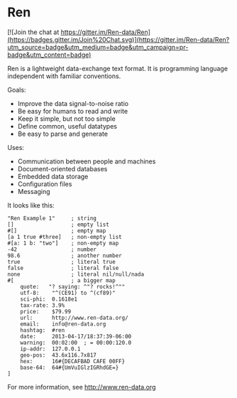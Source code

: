 # Ren

[![Join the chat at https://gitter.im/Ren-data/Ren](https://badges.gitter.im/Join%20Chat.svg)](https://gitter.im/Ren-data/Ren?utm_source=badge&utm_medium=badge&utm_campaign=pr-badge&utm_content=badge)

Ren is a lightweight data-exchange text format. It is programming language independent with familiar conventions. 

Goals:

- Improve the data signal-to-noise ratio
- Be easy for humans to read and write
- Keep it simple, but not too simple
- Define common, useful datatypes
- Be easy to parse and generate

Uses:

- Communication between people and machines
- Document-oriented databases
- Embedded data storage
- Configuration files
- Messaging

It looks like this:

    "Ren Example 1"		; string
    []					; empty list
    #[]					; empty map
    [a 1 true #three]	; non-empty list
    #[a: 1 b: "two"]	; non-empty map
    -42					; number
    98.6				; another number
    true				; literal true
    false				; literal false
    none				; literal nil/null/nada
    #[					; a bigger map
        quote:	 "? saying: ^"? rocks!^""
        utf-8:    "^(CE91) to ^(cf89)"
        sci-phi:  0.1618e1
        tax-rate: 3.9%
        price:    $79.99
        url:      http://www.ren-data.org/
        email:    info@ren-data.org
        hashtag:  #ren
        date:     2013-04-17/18:37:39-06:00
        warning:  00:02:00  ; = 00:00:120.0
        ip-addr:  127.0.0.1
        geo-pos:  43.6x116.7x817
        hex:      16#{DECAFBAD CAFE 00FF}
        base-64:  64#{UmVuIGlzIGRhdGE=}  
    ]

For more information, see http://www.ren-data.org
